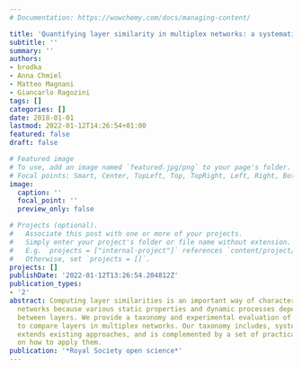 ```yaml
---
# Documentation: https://wowchemy.com/docs/managing-content/

title: 'Quantifying layer similarity in multiplex networks: a systematic study'
subtitle: ''
summary: ''
authors:
- brodka
- Anna Chmiel
- Matteo Magnani
- Giancarlo Ragozini
tags: []
categories: []
date: 2018-01-01
lastmod: 2022-01-12T14:26:54+01:00
featured: false
draft: false

# Featured image
# To use, add an image named `featured.jpg/png` to your page's folder.
# Focal points: Smart, Center, TopLeft, Top, TopRight, Left, Right, BottomLeft, Bottom, BottomRight.
image:
  caption: ''
  focal_point: ''
  preview_only: false

# Projects (optional).
#   Associate this post with one or more of your projects.
#   Simply enter your project's folder or file name without extension.
#   E.g. `projects = ["internal-project"]` references `content/project/deep-learning/index.md`.
#   Otherwise, set `projects = []`.
projects: []
publishDate: '2022-01-12T13:26:54.204812Z'
publication_types:
- '2'
abstract: Computing layer similarities is an important way of characterizing multiplex
  networks because various static properties and dynamic processes depend on the relationships
  between layers. We provide a taxonomy and experimental evaluation of approaches
  to compare layers in multiplex networks. Our taxonomy includes, systematizes and
  extends existing approaches, and is complemented by a set of practical guidelines
  on how to apply them.
publication: '*Royal Society open science*'
---
```

